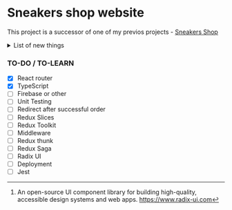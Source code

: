 # Sneakers shop website
This project is a successor of one of my previos projects - [Sneakers Shop][Sneakers Shop Link]

<details>
<summary>List of new things</summary>

1. **Redux**. Context will be replaced with Redux.

2. **TypeScript**. This project will be written in TS, whereas its predecessor was written in JS.

3. **Testing**. In the future I want to learn and add some Unit testing.

4. **Radix UI[^1]**. Will add some UI components from this *library*.
</details>

### TO-DO / TO-LEARN
- [x] React router
- [x] TypeScript
- [ ] Firebase or other
- [ ] Unit Testing
- [ ] Redirect after successful order
- [ ] Redux Slices
- [ ] Redux Toolkit
- [ ] Middleware
- [ ] Redux thunk
- [ ] Redux Saga
- [ ] Radix UI
- [ ] Deployment
- [ ] Jest

[^1]: An open-source UI component library for building high-quality, accessible design systems and web apps. https://www.radix-ui.com

[Sneakers Shop Link]: https://github.com/khajimatov/sneakers-shop
